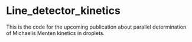 # Line_detector_kinetics
This is the code for the upcoming publication about parallel determination of Michaelis Menten kinetics in droplets. 
